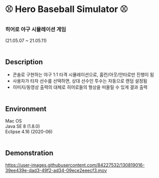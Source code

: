 # ⚾ Hero Baseball Simulator ⚾
### 히어로 야구 시뮬레이션 게임
(21.05.07 ~ 21.05.11)  
&nbsp;

## Description
- 콘솔로 구현하는 야구 1:1 타격 시뮬레이션으로, 홈런/아웃/안타로만 진행이 됨
- 사용자가 타자 선수를 선택하면, 상대 선수인 투수는 자동으로 랜덤 설정됨
- 이미지/동영상 출력의 대체로 히어로들의 형상을 떠올릴 수 있게 결과 출력  
&nbsp;

## Environment
Mac OS  
Java SE 8 (1.8.0)  
Eclipse 4.16 (2020-06)  
&nbsp;

## Demonstration
https://user-images.githubusercontent.com/84227532/130819016-39ee439e-dad3-49f2-ad34-09ece2eeecf3.mov

